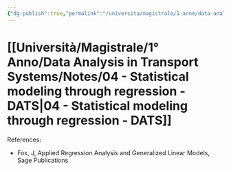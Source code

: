 ```yaml
---
{"dg-publish":true,"permalink":"/universita/magistrale/1-anno/data-analysis-in-transport-systems/notes/04-statistical-modeling-through-regression-dats/","tags":["UNI"]}
---
```


# [[Università/Magistrale/1° Anno/Data Analysis in Transport Systems/Notes/04 - Statistical modeling through regression - DATS\|04 - Statistical modeling through regression - DATS]]

References:
- Fox, J, Applied Regression Analysis and Generalized Linear Models, Sage Publications



